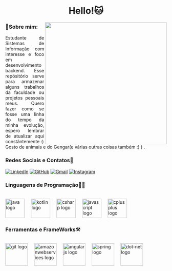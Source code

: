 
<br clear="both">

<h1 align="center">Hello!🐱</h1>
<img align="right"  height="380" src="https://archives.bulbagarden.net/media/upload/2/21/Spr_5b_094.png">



<h3 align="left">🔎Sobre mim:</h3>

<p align="justify"> Estudante de Sistemas de Informação com interesse e foco em desenvolvimento backend. Esse repósitório serve para armazenar alguns trabalhos da faculdade ou projetos pessoais meus. Quero fazer como se fosse uma linha do tempo da minha evolução, espero lembrar de atualizar aqui constântemente :)
<br>
 Gosto de animais e do Gengar(e várias outras coisas também :) ) .</p>


### Redes Sociais e Contatos🤳


[![LinkedIn](https://img.shields.io/badge/-LinkedIn-000?style=for-the-badge&logo=linkedin&logoColor=733ca9&color:FFF)](https://www.linkedin.com/in/abraaowagner/)
[![GitHub](https://img.shields.io/badge/-GitHub-000?style=for-the-badge&logo=GitHub&logoColor=733ca9&color:FFF)](https://github.com/AbraaoWagner)
[![Gmail](https://img.shields.io/badge/-Gmail-000?style=for-the-badge&logo=gmail&logoColor=733ca9&color:FFF)](mailto:abr.kaao@gmail.com)
[![Instagram](https://img.shields.io/badge/-Instagram-000?style=for-the-badge&logo=Instagram&logoColor=733ca9&color:FFF)](https://www.instagram.com/karenyouu/)



<h3 align="left">Linguagens de Programação🧑‍💻</h3>

<br clear="both">
<div align="left">
  <img src="https://cdn.jsdelivr.net/gh/devicons/devicon/icons/java/java-original-wordmark.svg" height="60" alt="java logo"  />
  <img width="12" />
  <img src="https://cdn.jsdelivr.net/gh/devicons/devicon/icons/kotlin/kotlin-plain-wordmark.svg" height="60" alt="kotlin logo"  />
  <img width="12" />
  <img src="https://cdn.jsdelivr.net/gh/devicons/devicon/icons/csharp/csharp-original.svg" height="60" alt="csharp logo"  />
  <img width="12" />
  <img src="https://cdn.jsdelivr.net/gh/devicons/devicon/icons/javascript/javascript-original.svg" height="60" alt="javascript logo"  />
  <img width="12" />
  <img src="https://cdn.jsdelivr.net/gh/devicons/devicon/icons/cplusplus/cplusplus-original.svg" height="60" alt="cplusplus logo"  />
</div>





<h3 align="left">Ferramentas e FrameWorks⚒️</h3>
<br clear="both">

<div align="left">
  <img src="https://cdn.jsdelivr.net/gh/devicons/devicon/icons/git/git-original-wordmark.svg" height="70" alt="git logo"  />
  <img width="12" />
  <img src="https://cdn.jsdelivr.net/gh/devicons/devicon/icons/amazonwebservices/amazonwebservices-original-wordmark.svg" height="70" alt="amazonwebservices logo"  />
  <img width="12" />
  <img src="https://cdn.jsdelivr.net/gh/devicons/devicon/icons/angularjs/angularjs-plain-wordmark.svg" height="70" alt="angularjs logo"  />
  <img width="12" />
  <img src="https://cdn.jsdelivr.net/gh/devicons/devicon/icons/spring/spring-original-wordmark.svg" height="70" alt="spring logo"  />
  <img width="12" />
  <img src="https://cdn.jsdelivr.net/gh/devicons/devicon/icons/dot-net/dot-net-plain-wordmark.svg" height="70" alt="dot-net logo"  />
</div>









